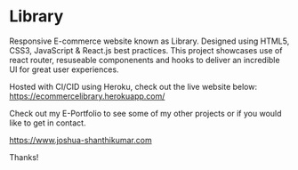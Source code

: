 # Library
Responsive E-commerce website known as Library. Designed using HTML5, CSS3, JavaScript & React.js best practices. This project showcases use of react router, resuseable componenents and hooks to deliver an incredible UI for great user experiences.

Hosted with CI/CID using Heroku, check out the live website below:
https://ecommercelibrary.herokuapp.com/

Check out my E-Portfolio to see some of my other projects or if you would like to get in contact.

https://www.joshua-shanthikumar.com

Thanks!
